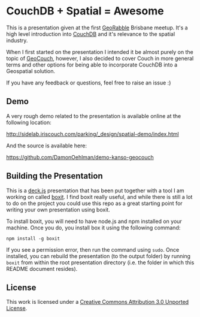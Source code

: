 # CouchDB + Spatial = Awesome

This is a presentation given at the first [GeoRabble](http://georabble.org/) Brisbane meetup. It's a high level introduction into [CouchDB](http://couchdb.apache.org/) and it's relevance to the spatial industry.

When I first started on the presentation I intended it be almost purely on the topic of [GeoCouch](https://github.com/couchbase/geocouch), however, I also decided to cover Couch in more general terms and other options for being able to incorporate CouchDB into a Geospatial solution.

If you have any feedback or questions, feel free to raise an issue :)

## Demo

A very rough demo related to the presentation is available online at the following location:

<http://sidelab.iriscouch.com/parking/_design/spatial-demo/index.html>

And the source is available here:

<https://github.com/DamonOehlman/demo-kanso-geocouch>

## Building the Presentation

This is a [deck.js](http://imakewebthings.com/deck.js/) presentation that has been put together with a tool I am working on called [boxit](https://github.com/DamonOehlman/boxit).  I find boxit really useful, and while there is still a lot to do on the project you could use this repo as a great starting point for writing your own presentation using boxit.

To install boxit, you will need to have node.js and npm installed on your machine.  Once you do, you install box it using the following command:

```
npm install -g boxit
```

If you see a permission error, then run the command using `sudo`.  Once installed, you can rebuild the presentation (to the output folder) by running `boxit` from within the root presentation directory (i.e. the folder in which this README document resides).

## License

This work is licensed under a [Creative Commons Attribution 3.0 Unported License](http://creativecommons.org/licenses/by/3.0/).